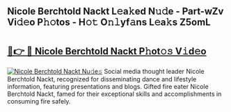 ## Nicole Berchtold Nackt L𝚎a𝚔ed N𝚞𝚍e - Part-wZv Vi𝚍𝚎o P𝚑𝚘tos - H𝚘𝚝 O𝚗𝚕yf𝚊ns L𝚎a𝚔s Z5omL

# <h2><a href="http://kf8nm0.oniu.top/?m=Nicole+Berchtold+Nackt">🔗👉 🔴 Nicole Berchtold Nackt P𝚑ot𝚘𝚜 V𝚒d𝚎o</a></h2>

[![Nicole Berchtold Nackt Nu𝚍e𝚜](https://i.imgur.com/0qMVB7G.gif)](http://kf8nm0.oniu.top/?m=Nicole+Berchtold+Nackt)
Social media thought leader Nicole Berchtold Nackt, recognized for disseminating dance and lifestyle information, featuring presentations and blogs. Gifted fire eater Nicole Berchtold Nackt, famed for their exceptional skills and accomplishments in consuming fire safely.  
